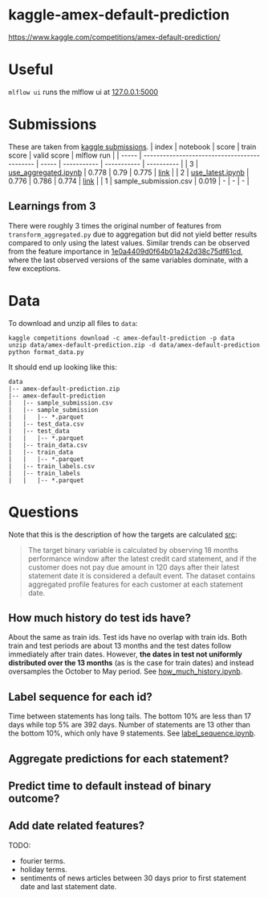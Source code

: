 # kaggle-amex-default-prediction
https://www.kaggle.com/competitions/amex-default-prediction/


# Useful
`mlflow ui` runs the mlflow ui at [127.0.0.1:5000](http://127.0.0.1:5000)


# Submissions
These are taken from [kaggle submissions](https://www.kaggle.com/competitions/amex-default-prediction/submissions).
| index | notebook                                     | score | train score | valid score | mlflow run |
| ----- | -------------------------------------------- | ----- | ----------- | ----------- | ---------- |
| 3     | [use_aggregated.ipynb](use_aggregated.ipynb) | 0.778 | 0.79        | 0.775       | [link](http://127.0.0.1:5000/#/experiments/2/runs/1e0a4409d0f64b01a242d38c75df61cd) |
| 2     | [use_latest.ipynb](use_latest.ipynb)         | 0.776 | 0.786       | 0.774       | [link](http://127.0.0.1:5000/#/experiments/1/runs/65418e5e512a433fa7e669bbbeb18880) |
| 1     | sample_submission.csv                        | 0.019 | -           | -           | - |

## Learnings from 3
There were roughly 3 times the original number of features from `transform_aggregated.py` due to
aggregation but did not yield better results compared to only using the latest values.
Similar trends can be observed from the feature importance in [1e0a4409d0f64b01a242d38c75df61cd](http://127.0.0.1:5000/#/experiments/2/runs/1e0a4409d0f64b01a242d38c75df61cd),
where the last observed versions of the same variables dominate, with a few exceptions.


# Data
To download and unzip all files to `data`:
```
kaggle competitions download -c amex-default-prediction -p data
unzip data/amex-default-prediction.zip -d data/amex-default-prediction
python format_data.py
```
It should end up looking like this:
```
data
|-- amex-default-prediction.zip
|-- amex-default-prediction
|   |-- sample_submission.csv
|   |-- sample_submission
|   |   |-- *.parquet
|   |-- test_data.csv
|   |-- test_data
|   |   |-- *.parquet
|   |-- train_data.csv
|   |-- train_data
|   |   |-- *.parquet
|   |-- train_labels.csv
|   |-- train_labels
|   |   |-- *.parquet
```


# Questions
Note that this is the description of how the targets are calculated [src](https://www.kaggle.com/competitions/amex-default-prediction/data):
> The target binary variable is calculated by observing 18 months performance window after the latest credit card statement, and if the customer does not pay due amount in 120 days after their latest
statement date it is considered a default event.
> The dataset contains aggregated profile features for each customer at each statement date. 

## How much history do test ids have?
About the same as train ids. Test ids have no overlap with train ids.
Both train and test periods are about 13 months and the test dates follow immediately after train dates.
However, **the dates in test not uniformly distributed over the 13 months** (as is the case for train dates) and instead oversamples the October to May period.
See [how_much_history.ipynb](notebooks/how_much_history.ipynb).

## Label sequence for each id?
Time between statements has long tails.
The bottom 10% are less than 17 days while top 5% are 392 days.
Number of statements are 13 other than the bottom 10%, which only have 9 statements.
See [label_sequence.ipynb](notebooks/label_sequence.ipynb).

## Aggregate predictions for each statement?

## Predict time to default instead of binary outcome?

## Add date related features?
TODO:
- fourier terms.
- holiday terms.
- sentiments of news articles between 30 days prior to first statement date and last statement date.
